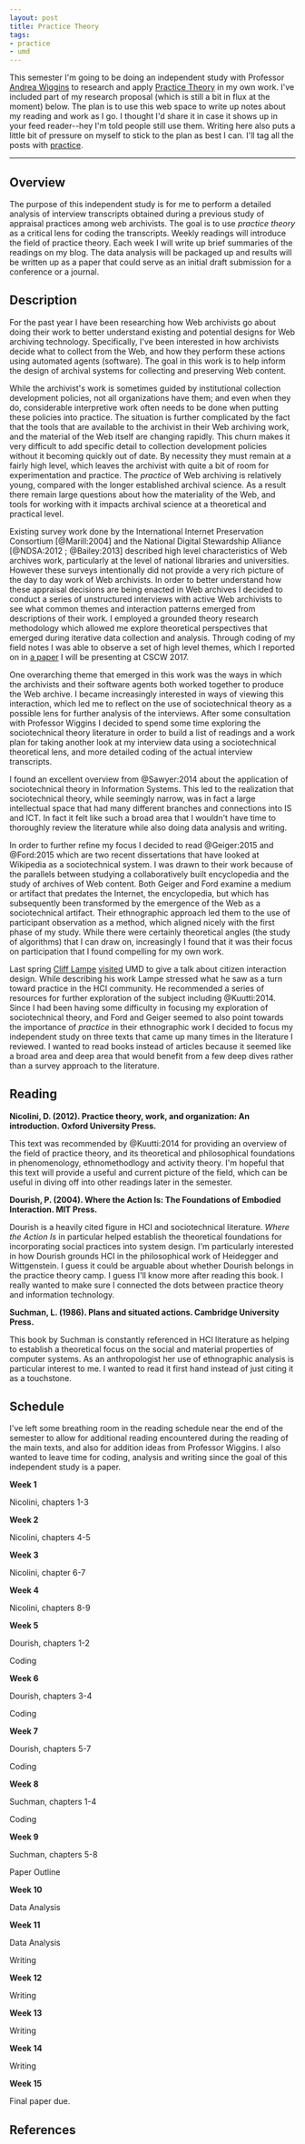 ```yaml
---
layout: post
title: Practice Theory
tags:
- practice
- umd
---
```


This semester I'm going to be doing an independent study with Professor [Andrea
Wiggins] to research and apply [Practice Theory] in my own work. I've included
part of my research proposal (which is still a bit in flux at the moment) below.
The plan is to use this web space to write up notes about my reading and work as
I go. I thought I'd share it in case it shows up in your feed reader--hey I'm
told people still use them. Writing here also puts a little bit of pressure on
myself to stick to the plan as best I can. I'll tag all the posts with
[practice].

---

## Overview

The purpose of this independent study is for me to perform a detailed analysis
of interview transcripts obtained during a previous study of appraisal practices
among web archivists. The goal is to use *practice theory* as a critical lens
for coding the transcripts. Weekly readings will introduce the field of practice
theory. Each week I will write up brief summaries of the readings on my blog.
The data analysis will be packaged up and results will be written up as a paper
that could serve as an initial draft submission for a conference or a journal.

## Description

For the past year I have been researching how Web archivists go about doing
their work to better understand existing and potential designs for Web archiving
technology. Specifically, I've been interested in how archivists decide what to
collect from the Web, and how they perform these actions using automated agents
(software). The goal in this work is to help inform the design of archival
systems for collecting and preserving Web content.

While the archivist's work is sometimes guided by institutional collection
development policies, not all organizations have them; and even when they do,
considerable interpretive work often needs to be done when putting these
policies into practice. The situation is further complicated by the fact that
the tools that are available to the archivist in their Web archiving work, and
the material of the Web itself are changing rapidly. This churn makes it very
difficult to add specific detail to collection development policies without it
becoming quickly out of date. By necessity they must remain at a fairly high
level, which leaves the archivist with quite a bit of room for experimentation
and practice. The *practice* of Web archiving is relatively young, compared with
the longer established archival science. As a result there remain large
questions about how the materiality of the Web, and tools for working with it
impacts archival science at a theoretical and practical level.

Existing survey work done by the International Internet Preservation Consortium
[@Marill:2004] and the National Digital Stewardship Alliance [@NDSA:2012 ;
@Bailey:2013] described high level characteristics of Web archives work,
particularly at the level of national libraries and universities. However these
surveys intentionally did not provide a very rich picture of the day to day work
of Web archivists. In order to better understand how these appraisal decisions
are being enacted in Web archives I decided to conduct a series of unstructured
interviews with active Web archivists to see what common themes and interaction
patterns emerged from descriptions of their work.  I employed a grounded theory
research methodology which allowed me explore theoretical perspectives that
emerged during iterative data collection and analysis. Through coding of my
field notes I was able to observe a set of high level themes, which I reported
on in [a paper] I will be presenting at CSCW 2017.

One overarching theme that emerged in this work was the ways in which the
archivists and their software agents both worked together to produce the Web
archive. I became increasingly interested in ways of viewing this interaction,
which led me to reflect on the use of sociotechnical theory as a possible lens
for further analysis of the interviews. After some consultation with Professor
Wiggins I decided to spend some time exploring the sociotechnical theory
literature in order to build a list of readings and a work plan for taking
another look at my interview data using a sociotechnical theoretical lens, and
more detailed coding of the actual interview transcripts.

I found an excellent overview from @Sawyer:2014 about the application of
sociotechnical theory in Information Systems. This led to the realization that
sociotechnical theory, while seemingly narrow, was in fact a large intellectual
space that had many different branches and connections into IS and ICT. In fact
it felt like such a broad area that I wouldn't have time to thoroughly review
the literature while also doing data analysis and writing.

In order to further refine my focus I decided to read @Geiger:2015 and
@Ford:2015 which are two recent dissertations that have looked at Wikipedia as a
sociotechnical system. I was drawn to their work because of the parallels
between studying a collaboratively built encyclopedia and the study of archives
of Web content.  Both Geiger and Ford examine a medium or artifact that predates
the Internet, the encyclopedia, but which has subsequently been transformed by
the emergence of the Web as a sociotechnical artifact. Their ethnographic
approach led them to the use of participant observation as a method, which
aligned nicely with the first phase of my study.  While there were certainly
theoretical angles (the study of algorithms) that I can draw on, increasingly I
found that it was their focus on participation that I found compelling for my
own work.

Last spring [Cliff Lampe] [visited] UMD to give a talk about citizen interaction
design. While describing his work Lampe stressed what he saw as a turn toward
practice in the HCI community. He recommended a series of resources for further
exploration of the subject including @Kuutti:2014. Since I had been having some
difficulty in focusing my exploration of sociotechnical theory, and Ford and
Geiger seemed to also point towards the importance of *practice* in their
ethnographic work I decided to focus my independent study on three texts that
came up many times in the literature I reviewed. I wanted to read books instead
of articles because it seemed like a broad area and deep area that would benefit
from a few deep dives rather than a survey approach to the literature.


## Reading

**Nicolini, D. (2012). Practice theory, work, and organization: An introduction.
Oxford University Press.**

This text was recommended by @Kuutti:2014 for providing an overview of the field
of practice theory, and its theoretical and philosophical foundations in
phenomenology, ethnomethodlogy and activity theory. I'm hopeful that this text
will provide a useful and current picture of the field, which can be useful in
diving off into other readings later in the semester.

**Dourish, P. (2004). Where the Action Is: The Foundations of Embodied
Interaction. MIT Press.**

Dourish is a heavily cited figure in HCI and sociotechnical literature. *Where
the Action Is* in particular helped establish the theoretical foundations for
incorporating social practices into system design. I'm particularly interested
in how Dourish grounds HCI in the philosophical work of Heidegger and
Wittgenstein. I guess it could be arguable about whether Dourish belongs in the
practice theory camp. I guess I'll know more after reading this book. I really
wanted to make sure I connected the dots between practice theory and information
technology.

**Suchman, L. (1986). Plans and situated actions. Cambridge University Press.**

This book by Suchman is constantly referenced in HCI literature as helping to
establish a theoretical focus on the social and material properties of computer
systems. As an anthropologist her use of ethnographic analysis is particular
interest to me. I wanted to read it first hand instead of just citing it as a
touchstone.

## Schedule

I've left some breathing room in the reading schedule near the end of the
semester to allow for additional reading encountered during the reading of the
main texts, and also for addition ideas from Professor Wiggins. I also wanted to
leave time for coding, analysis and writing since the goal of this independent
study is a paper.

**Week 1**

Nicolini, chapters 1-3

**Week 2**

Nicolini, chapters 4-5

**Week 3** 

Nicolini, chapter 6-7

**Week 4**

Nicolini, chapters 8-9

**Week 5**

Dourish, chapters 1-2

Coding

**Week 6**

Dourish, chapters 3-4

Coding

**Week 7**

Dourish, chapters 5-7

Coding

**Week 8**

Suchman, chapters 1-4

Coding

**Week 9**

Suchman, chapters 5-8

Paper Outline

**Week 10**

Data Analysis

**Week 11**

Data Analysis

Writing

**Week 12**

Writing

**Week 13**

Writing

**Week 14**

Writing

**Week 15**

Final paper due.

## References

[Practice Theory]: https://en.wikipedia.org/wiki/Practice_theory
[Andrea Wiggins]: http://andreawiggins.com/
[Cliff Lampe]: https://www.si.umich.edu/people/clifford-lampe
[visited]: http://inkdroid.org/2016/03/04/practice/
[practice]: http://inkdroid.org/tag/practice/
[a paper]: http://inkdroid.org/papers/bots-seeds-people.pdf
